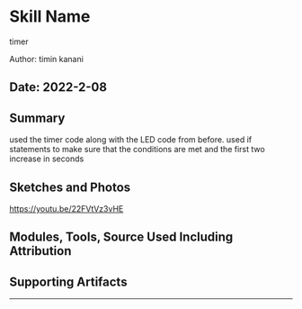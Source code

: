 #  Skill Name 
timer

Author: timin kanani

Date: 2022-2-08
-----

## Summary
used the timer code along with the LED code from before. used if statements to make sure that the conditions are met and the first two increase in seconds

## Sketches and Photos
https://youtu.be/22FVtVz3vHE


## Modules, Tools, Source Used Including Attribution


## Supporting Artifacts


-----
